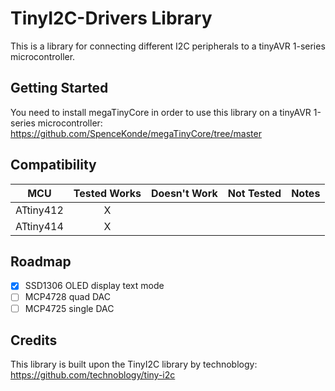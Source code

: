 # TinyI2C-Drivers Library
This is a library for connecting different I2C peripherals to a tinyAVR 1-series microcontroller.

## Getting Started

You need to install megaTinyCore in order to use this library on a tinyAVR 1-series microcontroller:
https://github.com/SpenceKonde/megaTinyCore/tree/master

<!-- START COMPATIBILITY TABLE -->

## Compatibility

MCU         |Tested Works|Doesn't Work|Not Tested|Notes
------------|:----------:|:----------:|:--------:|-----
ATtiny412   |      X     |            |          |
ATtiny414   |      X     |            |          |

<!-- END COMPATIBILITY TABLE -->

## Roadmap

- [X] SSD1306 OLED display text mode
- [ ] MCP4728 quad DAC
- [ ] MCP4725 single DAC

## Credits
This library is built upon the TinyI2C library by technoblogy: https://github.com/technoblogy/tiny-i2c
